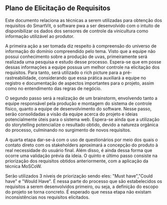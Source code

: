## Plano de Elicitação de Requisitos


Este documento relaciona as técnicas a serem utilizadas para obtenção dos requisitos do SmartVit, o software pwa a ser desenvolvido com o intuito de disponibilizar os dados dos sensores de controle da vinicultura como informação utilizável ao produtor.

A primeira ação a ser tomada diz respeito à compreensão do universo de informação do domínio compreendido pelo tema. Visto que a equipe não possui conhecimento sobre a produção de uvas, primeiramente será realizada uma pesquisa e estudo desse processo. Espera-se que em posse dessas informações a equipe possua um melhor controle na elicitação dos requisitos. Para tanto, será utilizado o rich picture para a pré-rastreabilidade, considerando que essa prática auxiliará a equipe no registro e documentação de aspectos importantes para o projeto, assim como no entendimento das regras de negócio.

O segundo passo será a realização de um brainstorm, envolvendo tanto a equipe responsável pela produção e montagem do sistema de controle físico, quanto a equipe de desenvolvimento do software. Nesse passo, serão consolidadas a visão da equipe acerca do projeto e ideias potencialmente úteis para o sistema web. Espera-se ainda que a utilização do storytelling potencialize o resultado obtido, devido a natureza orgânica do processo, culminando no surgimento de novos requisitos.

A quarta etapa dar-se-á com o uso de questionários por meio dos quais o contato direto com os stakeholders aproximará  a concepção do produto à real necessidade do usuário final. Além disso, é ainda dessa forma que ocorre uma validação prévia da ideia. O quinto e último passo consiste na priorização dos requisitos obtidos anteriormente, com a aplicação da técnica MoSCoW.

Serão utilizados 3 níveis de priorização sendo eles: "Must have","Could have" e "Would Have". É nessa parte do processo que são estabelecidos os requisitos a serem desenvolvidos primeiro, ou seja, a definição do escopo do projeto se torna concreto. É esperado que nessa etapa não existam inconsistências nos requisitos elicitados.
